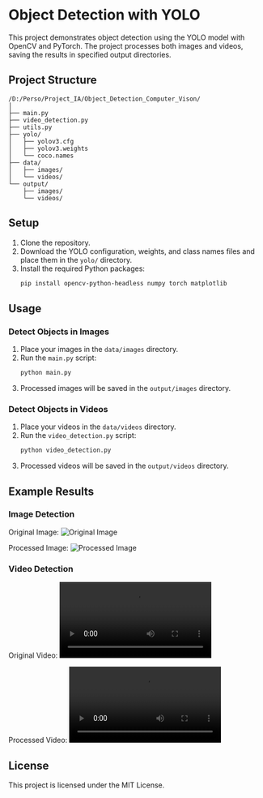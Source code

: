 # Object Detection with YOLO

This project demonstrates object detection using the YOLO model with OpenCV and PyTorch. The project processes both images and videos, saving the results in specified output directories.

## Project Structure

```
/D:/Perso/Project_IA/Object_Detection_Computer_Vison/
│
├── main.py
├── video_detection.py
├── utils.py
├── yolo/
│   ├── yolov3.cfg
│   ├── yolov3.weights
│   └── coco.names
├── data/
│   ├── images/
│   └── videos/
└── output/
    ├── images/
    └── videos/
```

## Setup

1. Clone the repository.
2. Download the YOLO configuration, weights, and class names files and place them in the `yolo/` directory.
3. Install the required Python packages:
   ```sh
   pip install opencv-python-headless numpy torch matplotlib
   ```

## Usage

### Detect Objects in Images

1. Place your images in the `data/images` directory.
2. Run the `main.py` script:
   ```sh
   python main.py
   ```
3. Processed images will be saved in the `output/images` directory.

### Detect Objects in Videos

1. Place your videos in the `data/videos` directory.
2. Run the `video_detection.py` script:
   ```sh
   python video_detection.py
   ```
3. Processed videos will be saved in the `output/videos` directory.

## Example Results

### Image Detection

Original Image:
![Original Image](data/images/sample_image.jpg)

Processed Image:
![Processed Image](output/images/sample_image.jpg)

### Video Detection

Original Video:
![Original Video](data/videos/sample_video.mp4)

Processed Video:
![Processed Video](output/videos/sample_video.mp4)

## License

This project is licensed under the MIT License.
